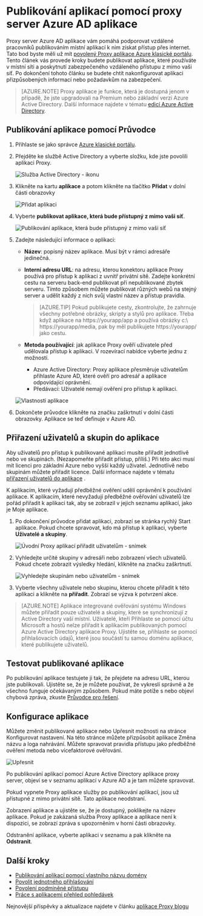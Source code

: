 <properties
    pageTitle="Publikování aplikací s proxy server Azure AD aplikace | Microsoft Azure"
    description="Publikování aplikací místní do cloudu pomocí proxy server Azure AD aplikace."
    services="active-directory"
    documentationCenter=""
    authors="kgremban"
    manager="femila"
    editor=""/>

<tags
    ms.service="active-directory"
    ms.workload="identity"
    ms.tgt_pltfrm="na"
    ms.devlang="na"
    ms.topic="get-started-article"
    ms.date="07/19/2016"
    ms.author="kgremban"/>


# <a name="publish-applications-using-azure-ad-application-proxy"></a>Publikování aplikací pomocí proxy server Azure AD aplikace

Proxy server Azure AD aplikace vám pomáhá podporovat vzdálené pracovníků publikováním místní aplikací k nim získat přístup přes internet. Tato bod byste měli už mít [povolený Proxy aplikace Azure klasické portálu](active-directory-application-proxy-enable.md). Tento článek vás provede kroky budete publikovat aplikace, které používáte v místní síti a poskytnutí zabezpečeného vzdáleného přístupu z mimo vaši síť. Po dokončení tohoto článku se budete chtít nakonfigurovat aplikaci přizpůsobených informací nebo požadavkům na zabezpečení.

> [AZURE.NOTE] Proxy aplikace je funkce, která je dostupná jenom v případě, že jste upgradovali na Premium nebo základní verzi Azure Active Directory. Další informace najdete v tématu [edicí Azure Active Directory](active-directory-editions.md).

## <a name="publish-an-app-using-the-wizard"></a>Publikování aplikace pomocí Průvodce

1. Přihlaste se jako správce [Azure klasické portálu](https://manage.windowsazure.com/).
2. Přejděte ke službě Active Directory a vyberte složku, kde jste povolili aplikaci Proxy.

    ![Služba Active Directory - ikonu](./media/active-directory-application-proxy-publish/ad_icon.png)

3. Klikněte na kartu **aplikace** a potom klikněte na tlačítko **Přidat** v dolní části obrazovky

    ![Přidat aplikaci](./media/active-directory-application-proxy-publish/aad_appproxy_selectdirectory.png)

4. Vyberte **publikovat aplikace, která bude přístupný z mimo vaši síť**.

    ![Publikování aplikace, která bude přístupný z mimo vaši síť](./media/active-directory-application-proxy-publish/aad_appproxy_addapp.png)

5. Zadejte následující informace o aplikaci:

    - **Název**: popisný název aplikace. Musí být v rámci adresáře jedinečná.
    - **Interní adresu URL**: na adresu, kterou konektoru aplikace Proxy používá pro přístup k aplikaci z uvnitř privátní sítě. Zadejte konkrétní cestu na serveru back-end publikovat při nepublikované zbytek serveru. Tímto způsobem můžete publikovat různých webů na stejný server a udělit každý z nich svůj vlastní název a přístup pravidla.

        > [AZURE.TIP] Pokud publikujete cesty, zkontrolujte, že zahrnuje všechny potřebné obrázky, skripty a stylů pro aplikace. Třeba když aplikace na https://yourapp/app a používá obrázky c:\ https://yourapp/media, pak by měl publikujete https://yourapp/ jako cestu.

    - **Metoda používající**: jak aplikace Proxy ověří uživatele před udělovala přístup k aplikaci. V rozevírací nabídce vyberte jednu z možností.

        - Azure Active Directory: Proxy aplikace přesměruje uživatelům přihlaste Azure AD, které ověří pro adresář a aplikace odpovídající oprávnění.
        - Předávací: Uživatelé nemají ověření pro přístup k aplikaci.

    ![Vlastnosti aplikace](./media/active-directory-application-proxy-publish/aad_appproxy_appproperties.png)  

6. Dokončete průvodce klikněte na značku zaškrtnutí v dolní části obrazovky. Aplikace se teď definuje v Azure AD.


## <a name="assign-users-and-groups-to-the-application"></a>Přiřazení uživatelů a skupin do aplikace

Aby uživatelů pro přístup k publikované aplikaci musíte přiřadit jednotlivě nebo ve skupinách. (Nezapomeňte přiřadit přístup, příliš.) Při této akci musí mít licenci pro základní Azure nebo vyšší každý uživatel. Jednotlivě nebo skupinám můžete přiřadit licence. Další informace najdete v tématu [přiřazení uživatelů do aplikace](active-directory-applications-guiding-developers-assigning-users.md) . 

K aplikacím, které vyžadují předběžné ověření udělí oprávnění k používání aplikace. K aplikacím, které nevyžadují předběžné ověřování uživatelů lze pořád přiřadit k aplikaci tak, aby se zobrazil v jejich seznamu aplikací, jako je Moje aplikace.

1. Po dokončení průvodce přidat aplikaci, zobrazí se stránka rychlý Start aplikace. Pokud chcete spravovat, kdo má přístup k aplikaci, vyberte **Uživatelé a skupiny**.

    ![Úvodní Proxy aplikací přiřadit uživatelům - snímek](./media/active-directory-application-proxy-publish/aad_appproxy_usersgroups.png)

2. Vyhledejte určité skupiny v adresáři nebo zobrazení všech uživatelů. Pokud chcete zobrazit výsledky hledání, klikněte na značku zaškrtnutí.

    ![Vyhledejte skupinám nebo uživatelům - snímek](./media/active-directory-application-proxy-publish/aad_appproxy_search.png)

2. Vyberte všechny uživatele nebo skupinu, kterou chcete přiřadit k této aplikaci a klikněte na **přiřadit**. Zobrazí se výzva k potvrzení akce.

> [AZURE.NOTE] Aplikace integrované ověřování systému Windows můžete přiřadit pouze uživatelé a skupiny, které se synchronizují z Active Directory vaší místní. Uživatelé, kteří Přihlaste se pomocí účtu Microsoft a hostů nelze přiřadit k aplikacím publikovaných pomocí Azure Active Directory aplikace Proxy. Ujistěte se, přihlaste se pomocí přihlašovacích údajů, které jsou součástí tu samou doménu aplikace, které publikujete uživatelů.

## <a name="test-your-published-application"></a>Testovat publikované aplikace

Po publikování aplikace testujete ji tak, že přejdete na adresu URL, kterou jste publikovali. Ujistěte se, že je můžete používat, že vykreslí správně a že všechno funguje očekávaným způsobem. Pokud máte potíže s nebo objeví chybová zpráva, zkuste [Průvodce pro řešení](active-directory-application-proxy-troubleshoot.md).

## <a name="configure-your-application"></a>Konfigurace aplikace

Můžete změnit publikované aplikace nebo Upřesnit možnosti na stránce Konfigurovat nastavení. Na této stránce můžete přizpůsobit aplikace Změna názvu a loga nahrávání. Můžete spravovat pravidla přístupu jako předběžné ověření metoda nebo vícefaktorové ověřování.

![Upřesnit](./media/active-directory-application-proxy-publish/aad_appproxy_configure.png)


Po publikování aplikací pomocí Azure Active Directory aplikace proxy server, objeví se v seznamu aplikací v Azure AD a je tam můžete spravovat.

Pokud vypnete Proxy aplikace služby po publikování aplikací, jsou už přístupné z mimo privátní sítě. Tato aplikace neodstraní.

Zobrazení aplikace a ujistěte se, že je dostupný, poklikejte na název aplikace. Pokud je zakázaná služba Proxy aplikace a aplikace není k dispozici, se zobrazí zpráva s upozorněním v horní části obrazovky.

Odstranění aplikace, vyberte aplikaci v seznamu a pak klikněte na **Odstranit**.

## <a name="next-steps"></a>Další kroky

- [Publikování aplikací pomocí vlastního názvu domény](active-directory-application-proxy-custom-domains.md)
- [Povolit jednotného přihlašování](active-directory-application-proxy-sso-using-kcd.md)
- [Povolení podmíněné přístupu](active-directory-application-proxy-conditional-access.md)
- [Práce s aplikacemi přehled pohledávek](active-directory-application-proxy-claims-aware-apps.md)

Nejnovější příspěvky a aktualizace najdete v článku [aplikace Proxy blogu](http://blogs.technet.com/b/applicationproxyblog/)
